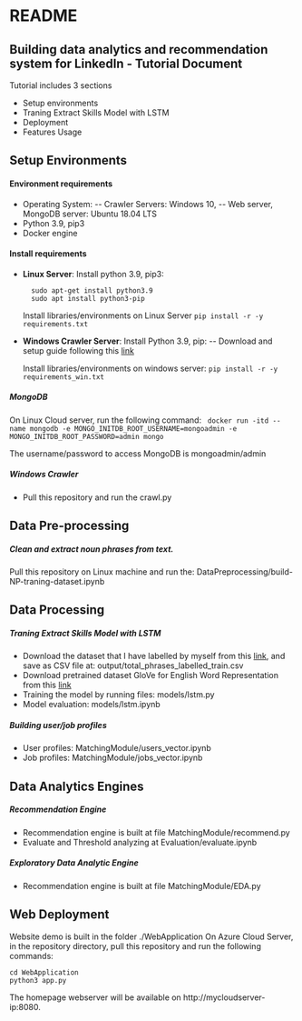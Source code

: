 # README
## Building data analytics and recommendation system for LinkedIn - Tutorial Document
Tutorial includes 3 sections
- Setup environments
- Traning Extract Skills Model with LSTM
- Deployment
- Features Usage

## Setup Environments
#### Environment requirements
- Operating System: 
    -- Crawler Servers: Windows 10, 
    -- Web server, MongoDB server: Ubuntu 18.04 LTS
- Python 3.9, pip3
- Docker engine

#### Install requirements
- **Linux Server**: 
    Install python 3.9, pip3:

        sudo apt-get install python3.9 
        sudo apt install python3-pip

    Install libraries/environments on Linux Server
        ```
        pip install -r -y requirements.txt
        ```
- **Windows Crawler Server**:
    Install Python 3.9, pip:
        -- Download and setup guide following this [link](https://www.python.org/downloads/)

    Install libraries/environments on windows server:
        ```
        pip install -r -y requirements_win.txt
        ```

##### MongoDB
On Linux Cloud server, run the following command: 
``` docker run -itd --name mongodb -e MONGO_INITDB_ROOT_USERNAME=mongoadmin -e MONGO_INITDB_ROOT_PASSWORD=admin mongo```

The username/password to access MongoDB is mongoadmin/admin
##### Windows Crawler
- Pull this repository and run the crawl.py

## Data Pre-processing
##### Clean and extract noun phrases from text.
Pull this repository on Linux machine and run the:  DataPreprocessing/build-NP-traning-dataset.ipynb

## Data Processing    
##### Traning Extract Skills Model with LSTM
- Download the dataset that I have labelled by myself from this [link](https://docs.google.com/spreadsheets/d/1PYIf_HrndDGP9x-XuZNcz6fwzuwv2oXfjbSQrKbWzvY/edit?usp=sharing), and save as CSV file at: output/total_phrases_labelled_train.csv
- Download pretrained dataset GloVe for English Word Representation from this [link](https://www.kaggle.com/datasets/rtatman/glove-global-vectors-for-word-representation)
- Training the model by running files: models/lstm.py
- Model evaluation: models/lstm.ipynb

##### Building user/job profiles
- User profiles: MatchingModule/users_vector.ipynb
- Job profiles: MatchingModule/jobs_vector.ipynb

## Data Analytics Engines
##### Recommendation Engine
- Recommendation engine is built at file MatchingModule/recommend.py
- Evaluate and Threshold analyzing at Evaluation/evaluate.ipynb
##### Exploratory Data Analytic Engine
- Recommendation engine is built at file MatchingModule/EDA.py


## Web Deployment
Website demo is built in the folder ./WebApplication
On Azure Cloud Server, in the repository directory, pull this repository and run the following commands:
```
cd WebApplication
python3 app.py
```
The homepage webserver will be available on http://mycloudserver-ip:8080. 



